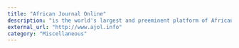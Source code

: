 ```yaml
---
title: "African Journal Online"
description: "is the world's largest and preeminent platform of African-published scholarly journals"
external_url: "http://www.ajol.info"
category: "Miscellaneous"
---
```

